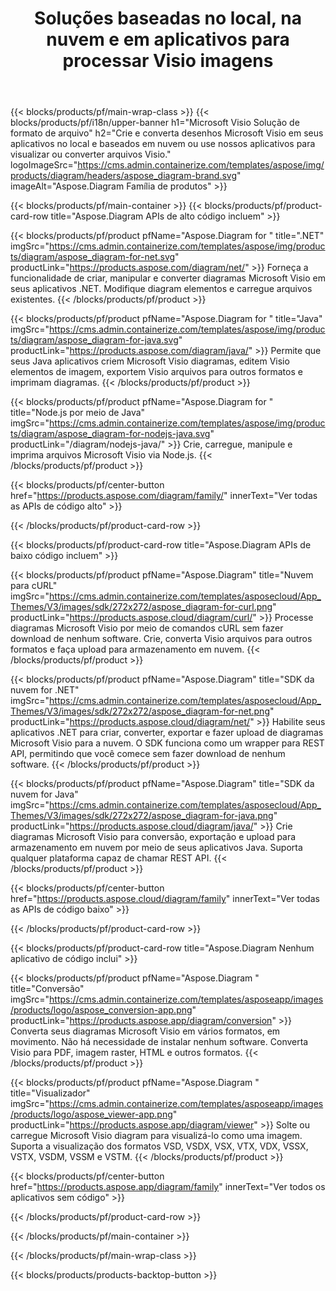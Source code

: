 ﻿---
title: Soluções baseadas no local, na nuvem e em aplicativos para processar Visio imagens 
weight: 1110
url: /pt/
description: Crie, processe e converta Microsoft Visio desenhos por meio de APIs High Code ou SDKs baseados em nuvem. Ou use nossos aplicativos multiplataforma para visualizar ou converter Visio arquivos.
---
{{< blocks/products/pf/main-wrap-class >}}
{{< blocks/products/pf/i18n/upper-banner h1="Microsoft Visio Solução de formato de arquivo" h2="Crie e converta desenhos Microsoft Visio em seus aplicativos no local e baseados em nuvem ou use nossos aplicativos para visualizar ou converter arquivos Visio." logoImageSrc="https://cms.admin.containerize.com/templates/aspose/img/products/diagram/headers/aspose_diagram-brand.svg" imageAlt="Aspose.Diagram Família de produtos" >}}

{{< blocks/products/pf/main-container >}}
{{< blocks/products/pf/product-card-row title="Aspose.Diagram APIs de alto código incluem" >}}

{{< blocks/products/pf/product pfName="Aspose.Diagram for " title=".NET" imgSrc="https://cms.admin.containerize.com/templates/aspose/img/products/diagram/aspose_diagram-for-net.svg" productLink="https://products.aspose.com/diagram/net/" >}}
Forneça a funcionalidade de criar, manipular e converter diagramas Microsoft Visio em seus aplicativos .NET. Modifique diagram elementos e carregue arquivos existentes.
{{< /blocks/products/pf/product >}}

{{< blocks/products/pf/product pfName="Aspose.Diagram for " title="Java" imgSrc="https://cms.admin.containerize.com/templates/aspose/img/products/diagram/aspose_diagram-for-java.svg" productLink="https://products.aspose.com/diagram/java/" >}}
Permite que seus Java aplicativos criem Microsoft Visio diagramas, editem Visio elementos de imagem, exportem Visio arquivos para outros formatos e imprimam diagramas.
{{< /blocks/products/pf/product >}}

{{< blocks/products/pf/product pfName="Aspose.Diagram for " title="Node.js por meio de Java" imgSrc="https://cms.admin.containerize.com/templates/aspose/img/products/diagram/aspose_diagram-for-nodejs-java.svg" productLink="/diagram/nodejs-java/" >}}
Crie, carregue, manipule e imprima arquivos Microsoft Visio via Node.js.
{{< /blocks/products/pf/product >}}

{{< blocks/products/pf/center-button href="https://products.aspose.com/diagram/family/" innerText="Ver todas as APIs de código alto" >}}

{{< /blocks/products/pf/product-card-row >}}

{{< blocks/products/pf/product-card-row title="Aspose.Diagram APIs de baixo código incluem" >}}

{{< blocks/products/pf/product pfName="Aspose.Diagram" title="Nuvem para cURL" imgSrc="https://cms.admin.containerize.com/templates/asposecloud/App_Themes/V3/images/sdk/272x272/aspose_diagram-for-curl.png" productLink="https://products.aspose.cloud/diagram/curl/" >}}
Processe diagramas Microsoft Visio por meio de comandos cURL sem fazer download de nenhum software. Crie, converta Visio arquivos para outros formatos e faça upload para armazenamento em nuvem.
{{< /blocks/products/pf/product >}}

{{< blocks/products/pf/product pfName="Aspose.Diagram" title="SDK da nuvem for .NET" imgSrc="https://cms.admin.containerize.com/templates/asposecloud/App_Themes/V3/images/sdk/272x272/aspose_diagram-for-net.png" productLink="https://products.aspose.cloud/diagram/net/" >}}
Habilite seus aplicativos .NET para criar, converter, exportar e fazer upload de diagramas Microsoft Visio para a nuvem. O SDK funciona como um wrapper para REST API, permitindo que você comece sem fazer download de nenhum software.
{{< /blocks/products/pf/product >}}

{{< blocks/products/pf/product pfName="Aspose.Diagram" title="SDK da nuvem for Java" imgSrc="https://cms.admin.containerize.com/templates/asposecloud/App_Themes/V3/images/sdk/272x272/aspose_diagram-for-java.png" productLink="https://products.aspose.cloud/diagram/java/" >}}
Crie diagramas Microsoft Visio para conversão, exportação e upload para armazenamento em nuvem por meio de seus aplicativos Java. Suporta qualquer plataforma capaz de chamar REST API.
{{< /blocks/products/pf/product >}}

{{< blocks/products/pf/center-button href="https://products.aspose.cloud/diagram/family" innerText="Ver todas as APIs de código baixo" >}}

{{< /blocks/products/pf/product-card-row >}}

{{< blocks/products/pf/product-card-row title="Aspose.Diagram Nenhum aplicativo de código inclui" >}}

{{< blocks/products/pf/product pfName="Aspose.Diagram " title="Conversão" imgSrc="https://cms.admin.containerize.com/templates/asposeapp/images/products/logo/aspose_conversion-app.png" productLink="https://products.aspose.app/diagram/conversion" >}}
Converta seus diagramas Microsoft Visio em vários formatos, em movimento. Não há necessidade de instalar nenhum software. Converta Visio para PDF, imagem raster, HTML e outros formatos.
{{< /blocks/products/pf/product >}}

{{< blocks/products/pf/product pfName="Aspose.Diagram " title="Visualizador" imgSrc="https://cms.admin.containerize.com/templates/asposeapp/images/products/logo/aspose_viewer-app.png" productLink="https://products.aspose.app/diagram/viewer" >}}
Solte ou carregue Microsoft Visio diagram para visualizá-lo como uma imagem. Suporta a visualização dos formatos VSD, VSDX, VSX, VTX, VDX, VSSX, VSTX, VSDM, VSSM e VSTM.
{{< /blocks/products/pf/product >}}

{{< blocks/products/pf/center-button href="https://products.aspose.app/diagram/family" innerText="Ver todos os aplicativos sem código" >}}

{{< /blocks/products/pf/product-card-row >}}

{{< /blocks/products/pf/main-container >}}


{{< /blocks/products/pf/main-wrap-class >}}

{{< blocks/products/products-backtop-button >}}
